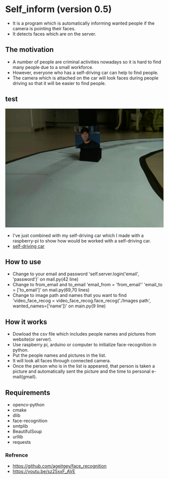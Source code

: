 # Self_inform (version 0.5)
+ It is a program which is automatically informing wanted people if the camera is pointing their faces. <br>
+ It detects faces which are on the server. <br>

## The motivation
+ A number of people are criminal activities nowadays so it is hard to find many people due to a small workforce. <br>
+ However, everyone who has a self-driving car can help to find people. <br>
+ The camera which is attached on the car will look faces during people driving so that it will be easier to find people.

## test
![](./Images/test.gif)

+ I've just combined with my self-driving car which I made with a raspberry-pi to show how would be worked with a self-driving car. <br>
+ [self-driving car](https://github.com/sammiee5311/raspberry_pi/tree/master/self_driving_car)

## How to use
+ Change to your email and password 'self.server.login('email', 'password')' on mail.py(42 line)
+ Change to from_email and to_email 'email_from = 'from_email'' 'email_to = ['to_email']' on mail.py(69,70 lines)
+ Change to image path and names that you want to find 'video_face_recog = video_face_recog.face_recog('./Images path', wanted_names=['name'])' on main.py(9 line)

## How it works
+ Dowload the csv file which includes people names and pictures from website(or server). <br>
+ Use raspberry pi, arduino or computer to initialize face-recognition in python. <br>
+ Put the people names and pictures in the list. <br>
+ It will look all faces through connected camera. <br>
+ Once the person who is in the list is appeared, that person is taken a picture and automatically sent the picture and the time to personal e-mail(gmail).

## Requirements
+ opencv-python
+ cmake
+ dlib
+ face-recognition
+ smtplib
+ BeautifulSoup
+ urllib
+ requests

### Refrence
+ https://github.com/ageitgey/face_recognition
+ https://youtu.be/sz25xxF_AVE
